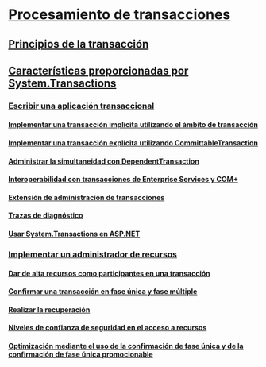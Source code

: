 # [Procesamiento de transacciones ](index.md)
## [Principios de la transacción ](transaction-fundamentals.md)
## [Características proporcionadas por System.Transactions ](features-provided-by-system-transactions.md)
### [Escribir una aplicación transaccional ](writing-a-transactional-application.md)
#### [Implementar una transacción implícita utilizando el ámbito de transacción ](implementing-an-implicit-transaction-using-transaction-scope.md)
#### [Implementar una transacción explícita utilizando CommittableTransaction ](implementing-an-explicit-transaction-using-committabletransaction.md)
#### [Administrar la simultaneidad con DependentTransaction ](managing-concurrency-with-dependenttransaction.md)
#### [Interoperabilidad con transacciones de Enterprise Services y COM+ ](interoperability-with-enterprise-services-and-com-transactions.md)
#### [Extensión de administración de transacciones ](transaction-management-escalation.md)
#### [Trazas de diagnóstico ](diagnostic-traces.md)
#### [Usar System.Transactions en ASP.NET](using-system-transactions-in-aspnet.md)
### [Implementar un administrador de recursos ](implementing-a-resource-manager.md)
#### [Dar de alta recursos como participantes en una transacción ](enlisting-resources-as-participants-in-a-transaction.md)
#### [Confirmar una transacción en fase única y fase múltiple ](committing-a-transaction-in-single-phase-and-multi-phase.md)
#### [Realizar la recuperación ](performing-recovery.md)
#### [Niveles de confianza de seguridad en el acceso a recursos ](security-trust-levels-in-accessing-resources.md)
#### [Optimización mediante el uso de la confirmación de fase única y de la confirmación de fase única promocionable ](optimization-spc-and-promotable-spn.md)
